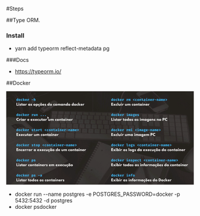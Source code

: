 #Steps

##Type ORM.

### Install

- yarn add typeorm reflect-metadata pg

###Docs

- https://typeorm.io/

##Docker

![img.png](img.png)

- docker run --name postgres -e POSTGRES_PASSWORD=docker -p 5432:5432 -d postgres   
- docker psdocker 